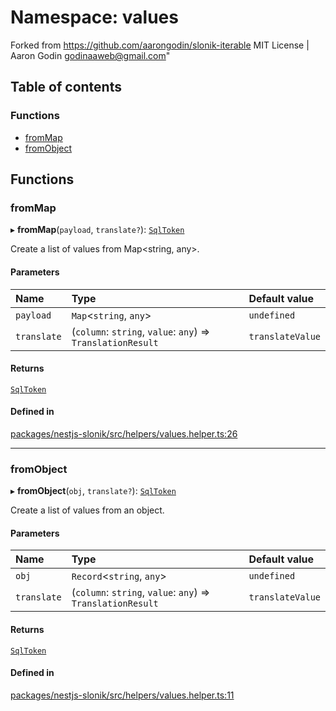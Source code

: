 # Namespace: values

Forked from https://github.com/aarongodin/slonik-iterable
MIT License | Aaron Godin <godinaaweb@gmail.com>"

## Table of contents

### Functions

- [fromMap](values.md#frommap)
- [fromObject](values.md#fromobject)

## Functions

### <a id="frommap" name="frommap"></a> fromMap

▸ **fromMap**(`payload`, `translate?`): [`SqlToken`](../README.md#sqltoken)

Create a list of values from Map<string, any>.

#### Parameters

| Name | Type | Default value |
| :------ | :------ | :------ |
| `payload` | `Map`<`string`, `any`\> | `undefined` |
| `translate` | (`column`: `string`, `value`: `any`) => `TranslationResult` | `translateValue` |

#### Returns

[`SqlToken`](../README.md#sqltoken)

#### Defined in

[packages/nestjs-slonik/src/helpers/values.helper.ts:26](https://github.com/brickdoc/brickdoc/blob/master/packages/nestjs-slonik/src/helpers/values.helper.ts#L26)

___

### <a id="fromobject" name="fromobject"></a> fromObject

▸ **fromObject**(`obj`, `translate?`): [`SqlToken`](../README.md#sqltoken)

Create a list of values from an object.

#### Parameters

| Name | Type | Default value |
| :------ | :------ | :------ |
| `obj` | `Record`<`string`, `any`\> | `undefined` |
| `translate` | (`column`: `string`, `value`: `any`) => `TranslationResult` | `translateValue` |

#### Returns

[`SqlToken`](../README.md#sqltoken)

#### Defined in

[packages/nestjs-slonik/src/helpers/values.helper.ts:11](https://github.com/brickdoc/brickdoc/blob/master/packages/nestjs-slonik/src/helpers/values.helper.ts#L11)

